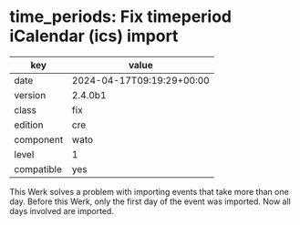 [//]: # (werk v2)
# time_periods: Fix timeperiod iCalendar (ics) import

key        | value
---------- | ---
date       | 2024-04-17T09:19:29+00:00
version    | 2.4.0b1
class      | fix
edition    | cre
component  | wato
level      | 1
compatible | yes

This Werk solves a problem with importing events that take more than
one day. Before this Werk, only the first day of the event was 
imported. Now all days involved are imported.
